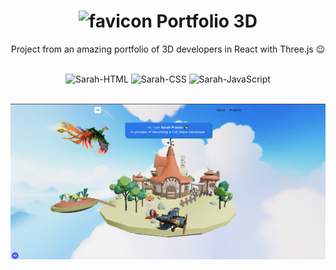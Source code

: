 <h1 align="center"><img width="30px" height="30px" alt="favicon" src="src/assets/favicon.ico"> Portfolio 3D</h1>
<p align="center">Project from an amazing portfolio of 3D developers in React with Three.js 😉</p>
<div style="display: inline_block" align="center"><br>
 <img alt="Sarah-HTML" src="https://img.shields.io/badge/HTML-239120?style=for-the-badge&logo=html5&logoColor=white">
 <img alt="Sarah-CSS" src="https://img.shields.io/badge/CSS3-1572B6?style=for-the-badge&logo=css3&logoColor=white">
 <img alt="Sarah-JavaScript" src="https://img.shields.io/badge/JavaScript-323330?style=for-the-badge&logo=javascript&logoColor=F7DF1E">
</div>
<br>
<p align="center"><a href="https://sarahprando.github.io/supermarket-list/"><img alt="Sarah-Portfolio" src="src/assets/images/page.png"></a></p>
<br>

